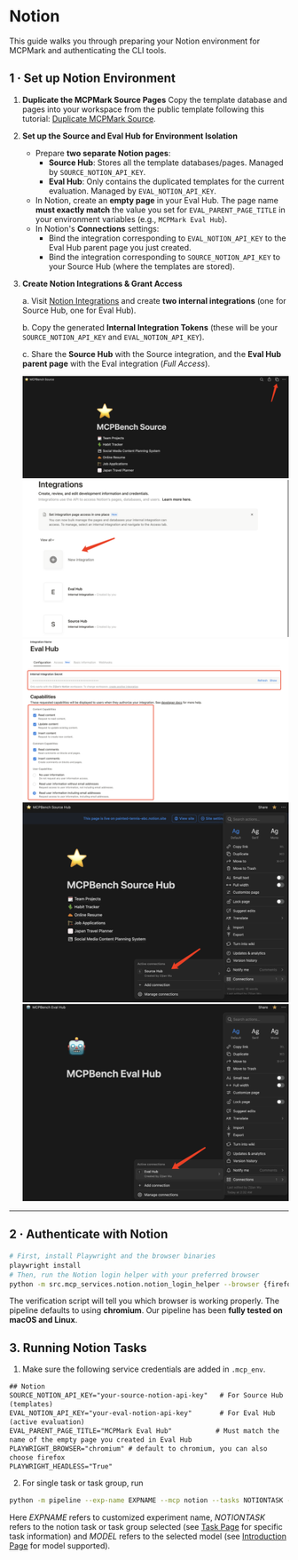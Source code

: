 # Notion

This guide walks you through preparing your Notion environment for MCPMark and authenticating the CLI tools.

## 1 · Set up Notion Environment

1. **Duplicate the MCPMark Source Pages**
   Copy the template database and pages into your workspace from the public template following this tutorial:
   [Duplicate MCPMark Source](https://painted-tennis-ebc.notion.site/MCPBench-Source-Hub-23181626b6d7805fb3a7d59c63033819).

2. **Set up the Source and Eval Hub for Environment Isolation**
   - Prepare **two separate Notion pages**:
     - **Source Hub**: Stores all the template databases/pages. Managed by `SOURCE_NOTION_API_KEY`.
     - **Eval Hub**: Only contains the duplicated templates for the current evaluation. Managed by `EVAL_NOTION_API_KEY`.
   - In Notion, create an **empty page** in your Eval Hub. The page name **must exactly match** the value you set for `EVAL_PARENT_PAGE_TITLE` in your environment variables (e.g., `MCPMark Eval Hub`).
   - In Notion's **Connections** settings:
     - Bind the integration corresponding to `EVAL_NOTION_API_KEY` to the Eval Hub parent page you just created.
     - Bind the integration corresponding to `SOURCE_NOTION_API_KEY` to your Source Hub (where the templates are stored).

3. **Create Notion Integrations & Grant Access**
   
   a. Visit [Notion Integrations](https://www.notion.so/profile/integrations) and create **two internal integrations** (one for Source Hub, one for Eval Hub).
   
   b. Copy the generated **Internal Integration Tokens** (these will be your `SOURCE_NOTION_API_KEY` and `EVAL_NOTION_API_KEY`).
   
   c. Share the **Source Hub** with the Source integration, and the **Eval Hub parent page** with the Eval integration (*Full Access*).

   ![Source Page](../../asset/notion/source_page.png)
   ![Create Integration](../../asset/notion/create_integration.png)
   ![API Access](../../asset/notion/api_access.png)
   ![Grant Access Source](../../asset/notion/grant_access_source.png)
   ![Grant Access Eval](../../asset/notion/grant_access_eval.png)

---

## 2 · Authenticate with Notion

```bash
# First, install Playwright and the browser binaries
playwright install
# Then, run the Notion login helper with your preferred browser
python -m src.mcp_services.notion.notion_login_helper --browser {firefox|chromium}
```

The verification script will tell you which browser is working properly. The pipeline defaults to using **chromium**. Our pipeline has been **fully tested on macOS and Linux**.

## 3. Running Notion Tasks

1. Make sure the following service credentials are added in `.mcp_env`.
```env
## Notion
SOURCE_NOTION_API_KEY="your-source-notion-api-key"   # For Source Hub (templates)
EVAL_NOTION_API_KEY="your-eval-notion-api-key"       # For Eval Hub (active evaluation)
EVAL_PARENT_PAGE_TITLE="MCPMark Eval Hub"           # Must match the name of the empty page you created in Eval Hub
PLAYWRIGHT_BROWSER="chromium" # default to chromium, you can also choose firefox
PLAYWRIGHT_HEADLESS="True"
```

2. For single task or task group, run 
```bash
python -m pipeline --exp-name EXPNAME --mcp notion --tasks NOTIONTASK --models MODEL
```
Here *EXPNAME* refers to customized experiment name, *NOTIONTASK* refers to the notion task or task group selected (see [Task Page](../datasets/task.md) for specific task information) and *MODEL* refers to the selected model (see [Introduction Page](../introduction.md) for model supported).
